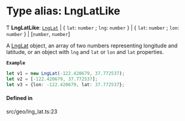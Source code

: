 # Type alias: LngLatLike

Ƭ **LngLatLike**: [`LngLat`](../classes/LngLat.md) \| \{ `lat`: `number` ; `lng`: `number`  } \| \{ `lat`: `number` ; `lon`: `number`  } \| [`number`, `number`]

A [LngLat](../classes/LngLat.md) object, an array of two numbers representing longitude and latitude,
or an object with `lng` and `lat` or `lon` and `lat` properties.

**`Example`**

```ts
let v1 = new LngLat(-122.420679, 37.772537);
let v2 = [-122.420679, 37.772537];
let v3 = {lon: -122.420679, lat: 37.772537};
```

#### Defined in

src/geo/lng_lat.ts:23
